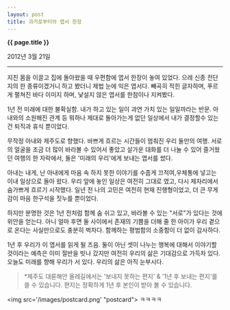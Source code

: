 ```yaml
---
layout: post
title: 과거로부터의 엽서 한장
---
```


**{{ page.title }}** <p class="meta">2012년 3월 21일</p>

---



지친 몸을 이끌고 집에 돌아왔을 때 우편함에 엽서 한장이 놓여 있었다. 으레 신종 전단지의 한 종류이겠거니 하고 봤더니 제법 눈에 익은 엽서다. 빼곡히 적힌 글자하며, 푸르게 펼쳐진 바다 이미지 하며, 낯설지 않은 엽서를 한참이나 지켜봤다. 

1년 전 미래에 대한 불확실함. 
내가 하고 있는 일이 과연 가치 있는 일일까라는 반문. 
아내와의 소원해진 관계 등 뭐하나 제대로 돌아가는게 없던 일상에서 내가 결정할수 있는건 퇴직과 휴식 뿐이었다. 

무작정 아내와 제주도로 향했다. 바쁘게 흐르는 시간들이 멈춰진 우리 둘만의 여행. 서로의 얼굴을 조금 더 많이 바라볼 수 있어서 좋았고 살가운 대화를 더 나눌 수 있어 즐거웠던 여행의 한 자락에서, 둘은 '미래의 우리'에게 보내는 엽서를 썼다. 

아내는 내게, 난 아내에게 마음 속 하지 못한 이야기를 수줍게 끄적여,우체통에 넣고는 이내 일상으로 돌아 왔다. 우리 앞에 놓인 일상은 여전히 그대로 였고, 다시 제자리에서 숨가쁘게 흐르기 시작했다. 일년 전 나의 고민은 여전히 현재 진행형이었고, 더 큰 무게감이 마음 한구석을 짓누를 뿐이었다. 

하지만 분명한 것은 1년 전처럼 함께 숨 쉬고 있고, 바라볼 수 있는 "서로"가 있다는 것에 위안을 얻는다. 아니 얼마 후면 둘 사이에서 존재의 기쁨을 더해 줄 한 아이가 우리 곁으로 온다는 사실만으로도 충분히 벅차다. 함께하는 평범함의 소중함이 더 없이 감사하다.  

1년 후 우리가 이 엽서를 읽게 될 즈음. 둘이 아닌 셋이 나누는 행복에 대해서 이야기할 것이라는 예측은 이미 절반을 빗나 갔지만 여전히 우리의 삶은 기대감으로 가득차 있다. 오늘도 미래를 향해 우리가 서 있다. 우리의 삶은 아직 눈부시다. 

> *제주도 대륜해안 올레길에서는 '보내지 못하는 편지' & '1년 후 보내는 편지'를 쓸 수 있습니다. 편지는 정확하게 1년 후 본인이 받아 볼 수 있습니다.  
<p align=center>

<img src='/images/postcard.png' "postcard">
ㅋㅋㅋㅋ
</P>

